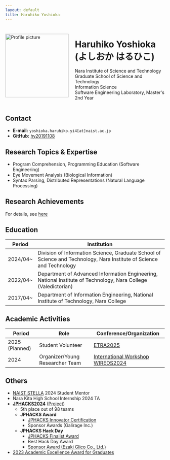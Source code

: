 ```yaml
---
layout: default
title: Haruhiko Yoshioka
---
```


<div style="display: flex; align-items: center; flex-wrap: wrap;">
  <div style="flex: 0 0 auto; margin-right: 20px;">
    <img src="{{ '/images/yoshioka.jpg' | relative_url }}" alt="Profile picture" style="width: 200px; max-width: 100%; height: auto;">
  </div>
  <div style="flex: 1; word-break: keep-all;">
    <h1>Haruhiko Yoshioka (よしおか はるひこ)</h1>
    <p>
      Nara Institute of Science and Technology<br>
      Graduate School of Science and Technology<br>
      Information Science<br>
      Software Engineering Laboratory, Master's 2nd Year
    </p>
  </div>
</div>

## Contact
- **E-mail:** `yoshioka.haruhiko.yi4[at]naist.ac.jp`
- **GitHub:** [hy20191108](https://github.com/hy20191108)

## Research Topics & Expertise
- Program Comprehension, Programming Education (Software Engineering)
- Eye Movement Analysis (Biological Information)
- Syntax Parsing, Distributed Representations (Natural Language Processing)

## Research Achievements
For details, see [here](achievements.md)

## Education

| Period   | Institution                                                                                                          |
| -------- | -------------------------------------------------------------------------------------------------------------------- |
| 2024/04~ | Division of Information Science, Graduate School of Science and Technology, Nara Institute of Science and Technology |
| 2022/04~ | Department of Advanced Information Engineering, National Institute of Technology, Nara College (Valedictorian)       |
| 2017/04~ | Department of Information Engineering, National Institute of Technology, Nara College                                |

## Academic Activities

| Period         | Role                            | Conference/Organization                                            |
| -------------- | ------------------------------- | ------------------------------------------------------------------ |
| 2025 (Planned) | Student Volunteer               | [ETRA2025](https://etra.acm.org/2025/index.html)                   |
| 2024           | Organizer/Young Researcher Team | [International Workshop WIREDS2024](https://wireds2024.github.io/) |

## Others
- [NAIST STELLA](https://sites.google.com/view/naist-stella/overview) 2024 Student Mentor
- Nara Kita High School Internship 2024 TA
- **[JPHACKS2024](https://jphacks.com/2024/)** ([Project](https://github.com/jphacks/os_2407))
  - 5th place out of 98 teams
  - **JPHACKS Award**
    - [JPHACKS Innovator Certification](https://jphacks.com/2024/result/)
    - Sponsor Awards (Galirage Inc.)
  - **JPHACKS Hack Day**
    - [JPHACKS Finalist Award](https://jphacks.com/information/award-finalists2024/#:~:text=Eventpix(OS_2407%EF%BC%9AEventpix))
    - Best Hack Day Award
    - [Sponsor Award (Ezaki Glico Co., Ltd.)](https://www.glico.com/jp/health/contents/JPHACKS_2024/)
- [2023 Academic Excellence Award for Graduates](https://www.nara-k.ac.jp/life/CAMPUS141.pdf)
